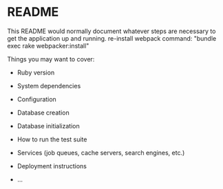 # README

This README would normally document whatever steps are necessary to get the
application up and running.
 re-install webpack command: "bundle exec rake webpacker:install"

Things you may want to cover:

* Ruby version

* System dependencies

* Configuration

* Database creation

* Database initialization

* How to run the test suite

* Services (job queues, cache servers, search engines, etc.)

* Deployment instructions

* ...
